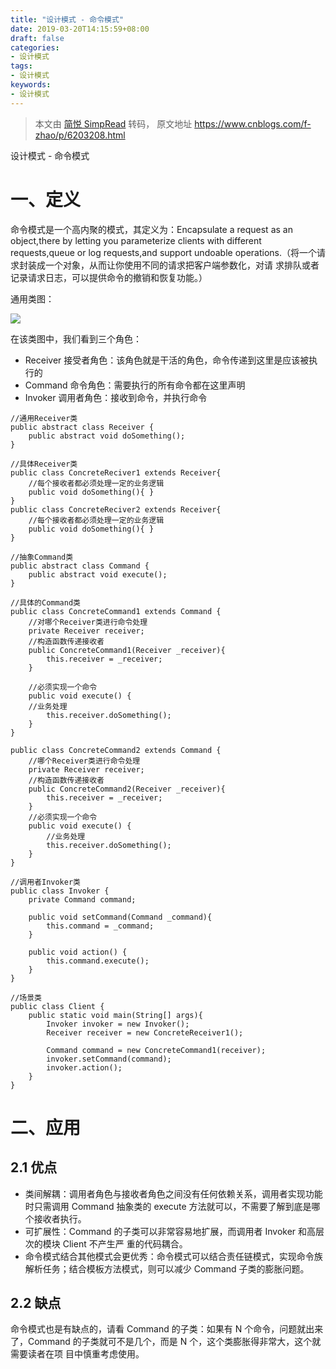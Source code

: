 ```yaml
---
title: "设计模式 - 命令模式"
date: 2019-03-20T14:15:59+08:00
draft: false
categories:
- 设计模式
tags:
- 设计模式
keywords:
- 设计模式
---
```


> 本文由 [简悦 SimpRead](http://ksria.com/simpread/) 转码， 原文地址 https://www.cnblogs.com/f-zhao/p/6203208.html

设计模式 - 命令模式
<!--more-->

# 一、定义

命令模式是一个高内聚的模式，其定义为：Encapsulate a request as an object,there by letting you parameterize clients with different requests,queue or log requests,and support undoable operations.（将一个请求封装成一个对象，从而让你使用不同的请求把客户端参数化，对请 求排队或者记录请求日志，可以提供命令的撤销和恢复功能。）

通用类图：

![](https://images2015.cnblogs.com/blog/966953/201612/966953-20161220163527917-1330422040.png)

在该类图中，我们看到三个角色：

*   Receiver 接受者角色：该角色就是干活的角色，命令传递到这里是应该被执行的
*   Command 命令角色：需要执行的所有命令都在这里声明
*   Invoker 调用者角色：接收到命令，并执行命令

```
//通用Receiver类
public abstract class Receiver {
    public abstract void doSomething();
}

//具体Receiver类
public class ConcreteReciver1 extends Receiver{ 
    //每个接收者都必须处理一定的业务逻辑 
    public void doSomething(){ } 
} 
public class ConcreteReciver2 extends Receiver{ 
    //每个接收者都必须处理一定的业务逻辑 
    public void doSomething(){ } 
}

//抽象Command类
public abstract class Command {
    public abstract void execute();
}

//具体的Command类
public class ConcreteCommand1 extends Command { 
    //对哪个Receiver类进行命令处理 
    private Receiver receiver; 
    //构造函数传递接收者 
    public ConcreteCommand1(Receiver _receiver){
        this.receiver = _receiver; 
    } 

    //必须实现一个命令 
    public void execute() { 
    //业务处理 
        this.receiver.doSomething(); 
    } 
} 

public class ConcreteCommand2 extends Command { 
    //哪个Receiver类进行命令处理 
    private Receiver receiver; 
    //构造函数传递接收者 
    public ConcreteCommand2(Receiver _receiver){
        this.receiver = _receiver; 
    } 
    //必须实现一个命令 
    public void execute() { 
        //业务处理 
        this.receiver.doSomething();
    } 
}

//调用者Invoker类
public class Invoker {
    private Command command;

    public void setCommand(Command _command){
        this.command = _command;
    }

    public void action() {
        this.command.execute();
    }
}

//场景类
public class Client {
    public static void main(String[] args){
        Invoker invoker = new Invoker();
        Receiver receiver = new ConcreteReceiver1();

        Command command = new ConcreteCommand1(receiver);
        invoker.setCommand(command);
        invoker.action();
    }
}
```

# 二、应用

## 2.1 优点

*   类间解耦：调用者角色与接收者角色之间没有任何依赖关系，调用者实现功能时只需调用 Command 抽象类的 execute 方法就可以，不需要了解到底是哪个接收者执行。
*   可扩展性：Command 的子类可以非常容易地扩展，而调用者 Invoker 和高层次的模块 Client 不产生严 重的代码耦合。
*   命令模式结合其他模式会更优秀：命令模式可以结合责任链模式，实现命令族解析任务；结合模板方法模式，则可以减少 Command 子类的膨胀问题。

## 2.2 缺点

命令模式也是有缺点的，请看 Command 的子类：如果有 N 个命令，问题就出来 了，Command 的子类就可不是几个，而是 N 个，这个类膨胀得非常大，这个就需要读者在项 目中慎重考虑使用。